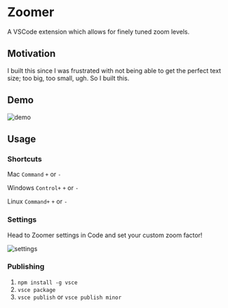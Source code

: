# Zoomer

A VSCode extension which allows for finely tuned zoom levels.

## Motivation

I built this since I was frustrated with not being able to get the perfect text size; too big, too small, ugh. So I built this.

## Demo

![demo](https://raw.githubusercontent.com/anthonyattard/zoomer/master/img/zoomer-demo.gif)

## Usage

### Shortcuts

Mac `Command` `+` or `-`

Windows `Control+` `+` or `-`

Linux `Command+` `+` or `-`

### Settings

Head to Zoomer settings in Code and set your custom zoom factor!

![settings](https://raw.githubusercontent.com/anthonyattard/zoomer/master/img/zoomer-settings.png)

### Publishing

1. `npm install -g vsce`
2. `vsce package`
3. `vsce publish` or `vsce publish minor`

